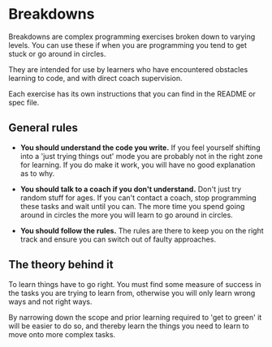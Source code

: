 # Breakdowns

Breakdowns are complex programming exercises broken down to varying levels. You
can use these if when you are programming you tend to get stuck or go around
in circles.

They are intended for use by learners who have encountered obstacles learning to
code, and with direct coach supervision.

Each exercise has its own instructions that you can find in the README or spec
file.

## General rules

* **You should understand the code you write.**
  If you feel yourself shifting into a 'just trying things out' mode you are
  probably not in the right zone for learning. If you do make it work, you will
  have no good explanation as to why.

* **You should talk to a coach if you don't understand.**
  Don't just try random stuff for ages. If you can't contact a coach, stop
  programming these tasks and wait until you can. The more time you spend going
  around in circles the more you will learn to go around in circles.

* **You should follow the rules.**
  The rules are there to keep you on the right track and ensure you can switch
  out of faulty approaches.

## The theory behind it

To learn things have to go right. You must find some measure of success in the
tasks you are trying to learn from, otherwise you will only learn wrong ways and
not right ways.

By narrowing down the scope and prior learning required to 'get to green' it
will be easier to do so, and thereby learn the things you need to learn to move
onto more complex tasks.

